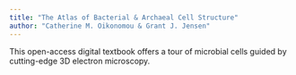 ```yaml
--- 
title: "The Atlas of Bacterial & Archaeal Cell Structure"
author: "Catherine M. Oikonomou & Grant J. Jensen"
---
```

This open-access digital textbook offers a tour of microbial cells guided by cutting-edge 3D electron microscopy. 
